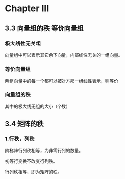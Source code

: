 # Chapter III

##  3.3 向量组的秩 等价向量组

###  极大线性无关组
向量组中可以表示其它余下向量，内部线性无关的一组向量。

###  等价向量组
两组向量中的每一个都可以被对方那一组线性表示，则等价

###  向量组的秩
其中的极大线无组的大小（个数）

## 3.4 矩阵的秩

###  1.行秩，列秩
阶梯阵行列秩相等，为非零行列的数量。

初等行变换不改变行列秩。

行列秩相等，即为矩阵的秩。

